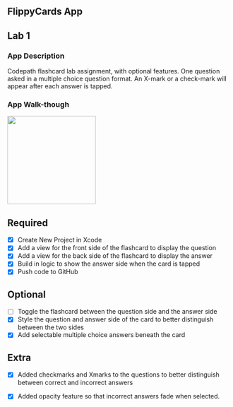 ## FlippyCards App

## Lab 1

### App Description
Codepath flashcard lab assignment, with optional features.
One question asked in a multiple choice question format.
An X-mark or a check-mark will appear after each answer is tapped.


### App Walk-though
<img src="http://g.recordit.co/CPam3fKzcM.gif" width=200><br>


## Required
- [x] Create New Project in Xcode
- [x] Add a view for the front side of the flashcard to display the question
- [x] Add a view for the back side of the flashcard to display the answer
- [x] Build in logic to show the answer side when the card is tapped
- [x] Push code to GitHub
## Optional
- [ ] Toggle the flashcard between the question side and the answer side
- [x] Style the question and answer side of the card to better distinguish between the two sides
- [x] Add selectable multiple choice answers beneath the card

## Extra
- [x] Added checkmarks and Xmarks to the questions to better distinguish between correct and incorrect answers
- [x] Added opacity feature so that incorrect answers fade when selected.

